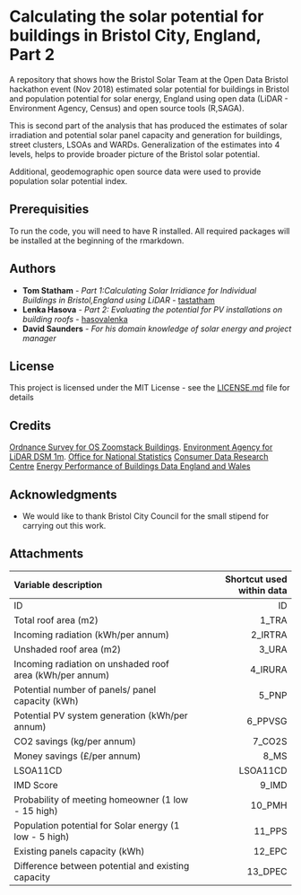 # Calculating the solar potential for buildings in Bristol City, England, Part 2

A repository that shows how the Bristol Solar Team at the Open Data Bristol hackathon event (Nov 2018) estimated solar potential for buildings in Bristol and population potential for solar energy, England using open data (LiDAR - Environment Agency, Census) and open source tools (R,SAGA). 

This is second part of the analysis that has produced the estimates of solar irradiation and potential solar panel capacity and generation for buildings, street clusters, LSOAs and WARDs. Generalization of the estimates into 4 levels, helps to provide broader picture of the Bristol solar potential.

Additional, geodemographic open source data were used to provide population solar potential index. 

## Prerequisities

To run the code, you will need to have R installed. All required packages will be installed at the beginning of the rmarkdown.


## Authors

* **Tom Statham** - *Part 1:Calculating Solar Irridiance for Individual Buildings in Bristol,England using LiDAR* - [tastatham](https://github.com/tastatham)
* **Lenka Hasova** - *Part 2: Evaluating the potential for PV installations on building roofs* - [hasovalenka](https://github.com/hasovalenka)
* **David Saunders** - *For his domain knowledge of solar energy and project manager*  

## License

This project is licensed under the MIT License - see the [LICENSE.md](https://github.com/tastatham/bristol_solar_project/blob/master/LICENSE.md) file for details

## Credits
[Ordnance Survey for OS Zoomstack Buildings](https://www.ordnancesurvey.co.uk/business-and-government/licensing/using-creating-data-with-os-products/os-opendata.html).
[Environment Agency for LiDAR DSM 1m](https://www.ordnancesurvey.co.uk/business-and-government/licensing/using-creating-data-with-os-products/os-opendata.html).
[Office for National Statistics](https://www.ons.gov.uk/census/2001censusandearlier/dataandproducts/copyrightandlicensing/licenseinformation)
[Consumer Data Research Centre](https://www.cdrc.ac.uk/data-services/cdrcdata/)
[Energy Performance of Buildings Data England and Wales](https://epc.opendatacommunities.org/docs/copyright)

## Acknowledgments

* We would like to thank Bristol City Council for the small stipend for carrying out this work.

## Attachments

| Variable description                                   | Shortcut used within data|
|:-------------------------------------------------------|-------------------------:|
|ID                                                      | ID                       |
|Total roof area (m2)                                    | 1_TRA                    |
|Incoming radiation (kWh/per annum)                      | 2_IRTRA                  |
|Unshaded roof area (m2)	                               | 3_URA                    |
|Incoming radiation on unshaded roof area (kWh/per annum)| 4_IRURA                  |
|Potential number of panels/ panel capacity (kWh)        | 5_PNP                    |
|Potential PV system generation (kWh/per annum)	         | 6_PPVSG                  |
|CO2 savings (kg/per annum)                              | 7_CO2S                   |
|Money savings (£/per annum)                             | 8_MS                     |
|LSOA11CD	                                               | LSOA11CD                 |
|IMD Score	                                             | 9_IMD                    |
|Probability of meeting homeowner (1 low - 15 high)	     | 10_PMH                   |
|Population potential for Solar energy (1 low - 5 high)	 | 11_PPS                   |
|Existing panels capacity (kWh)	                         | 12_EPC                   |
|Difference between potential and existing capacity	     | 13_DPEC                  |
